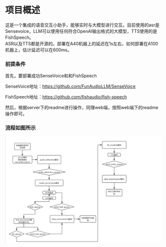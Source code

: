 # 项目概述  
这是一个集成的语音交互小助手，能够实时与大模型进行交互。目前使用的asr是Sensevoice，LLM可以使用任何符合OpenAI输出格式的大模型，TTS使用的是FishSpeech。  
ASR以及TTS都是开源的。部署在A40机器上的延迟在1s左右，如何部署在A100机器上，估计延迟可以在600ms。  

### 前提条件  

首先，要部署成功SenseVoice和和FishSpeech  

SenseVoice地址：https://github.com/FunAudioLLM/SenseVoice  

FishSpeech地址：https://github.com/fishaudio/fish-speech  

然后，根据server下的readme进行操作，同理web端，按照web端下的readme操作即可。  

### 流程如图所示  

![流程图](https://github.com/FreedomIntelligence/Intelligent-Voice-Assistant/blob/main/img/%E6%B5%81%E7%A8%8B%E5%9B%BE.png)

